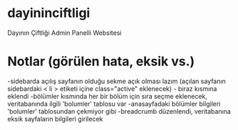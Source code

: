 # dayininciftligi
 Dayının Çiftliği Admin Panelli Websitesi
# Notlar (görülen hata, eksik vs.)
-sidebarda açılış sayfanın olduğu sekme açık olması lazım (açılan sayfanın sidebardaki < li > etiketi içine class="active" eklenecek) - biraz kısmına eklendi
-bölümler kısmında her bir bölüm için sıra seçme eklenecek, veritabanında ilgili 'bolumler' tablosu var
-anasayfadaki bölümler bilgileri 'bolumler' tablosundan çekmiyor gibi
-breadcrumb düzenlendi, veritabanına eksik sayfaların bilgileri girilecek